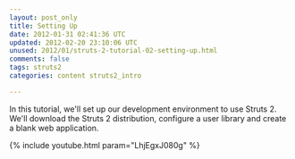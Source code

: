```yaml
---           
layout: post_only
title: Setting Up
date: 2012-01-31 02:41:36 UTC
updated: 2012-02-20 23:10:06 UTC
unused: 2012/01/struts-2-tutorial-02-setting-up.html
comments: false
tags: struts2
categories: content struts2_intro

---
```


In this tutorial, we'll set up our development environment to use Struts 2. We'll download the Struts 2 distribution, configure a user library and create a blank web application.

{% include youtube.html param="LhjEgxJ080g" %}